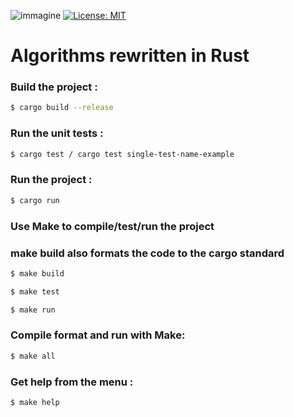 ![immagine](https://github.com/fbrega10/Rust-algorithms/assets/102411282/e3934e50-b70f-4106-b1ec-63c8fb84290d)
[![License: MIT](https://img.shields.io/badge/License-MIT-yellow.svg)](https://opensource.org/licenses/MIT)

# Algorithms rewritten in Rust

### Build the project : 
```bash
$ cargo build --release
```

### Run the unit tests : 
```bash
$ cargo test / cargo test single-test-name-example
```

### Run the project :
```bash
$ cargo run
```

### Use Make to compile/test/run the project 
### make build also formats the code to the cargo standard 
```bash
$ make build 
```

```bash
$ make test 
```

```bash
$ make run 
```

### Compile format and run with Make:

```bash
$ make all 
```

### Get help from the menu :

```bash
$ make help 
```
